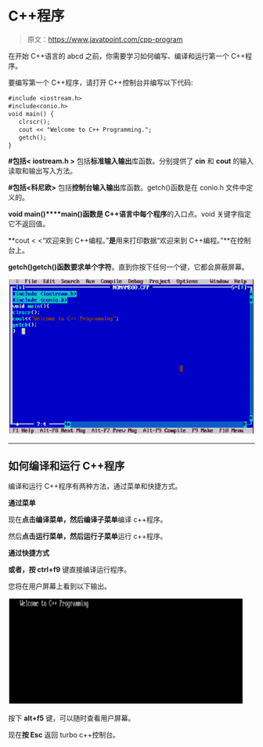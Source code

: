 # C++程序

> 原文：<https://www.javatpoint.com/cpp-program>

在开始 C++语言的 abcd 之前，你需要学习如何编写、编译和运行第一个 C++程序。

要编写第一个 C++程序，请打开 C++控制台并编写以下代码:

```
#include <iostream.h>
#include<conio.h>
void main() {
   clrscr();
   cout << "Welcome to C++ Programming."; 
   getch();
}

```

**#包括< iostream.h >** 包括**标准输入输出**库函数。分别提供了 **cin** 和 **cout** 的输入读取和输出写入方法。

**#包括<科尼欧>** 包括**控制台输入输出**库函数。getch()函数是在 conio.h 文件中定义的。

**void main()****main()函数是 C++语言中每个程序**的入口点。void 关键字指定它不返回值。

**cout < <“欢迎来到 C++编程。”**是**用来打印数据“欢迎来到 C++编程。”**在控制台上。

**getch()**getch()函数**要求单个字符**。直到你按下任何一个键，它都会屏蔽屏幕。

![Cpp Program 1](img/15b561a4994e8046df2de1c8606cc5d8.png)

* * *

## 如何编译和运行 C++程序

编译和运行 C++程序有两种方法，通过菜单和快捷方式。

**通过菜单**

现在**点击编译菜单，然后编译子菜单**编译 c++程序。

然后**点击运行菜单，然后运行子菜单**运行 c++程序。

**通过快捷方式**

**或者，按 ctrl+f9** 键直接编译运行程序。

您将在用户屏幕上看到以下输出。

![Cpp Program 2](img/9435312fb95bc7a59e8b522e97c5f879.png)

按下 **alt+f5** 键，可以随时查看用户屏幕。

现在**按 Esc** 返回 turbo c++控制台。